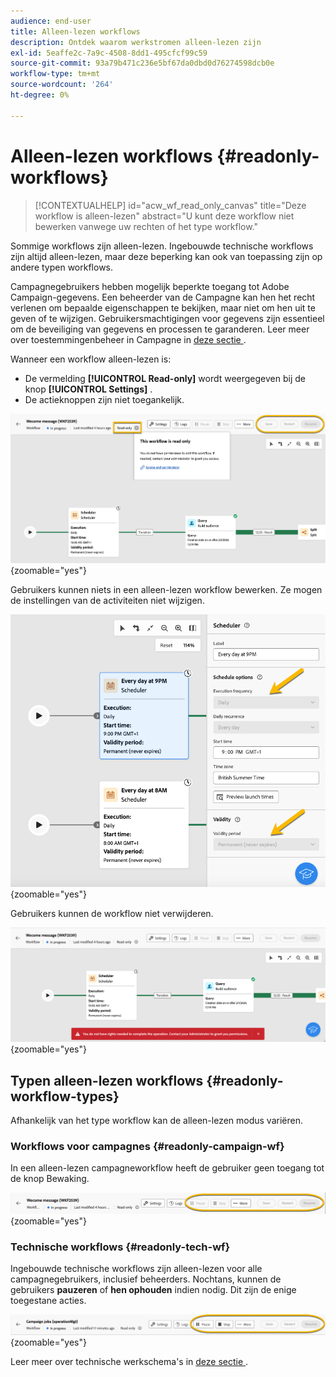 ```yaml
---
audience: end-user
title: Alleen-lezen workflows
description: Ontdek waarom werkstromen alleen-lezen zijn
exl-id: 5eaffe2c-7a9c-4508-8dd1-495cfcf99c59
source-git-commit: 93a79b471c236e5bf67da0dbd0d76274598dcb0e
workflow-type: tm+mt
source-wordcount: '264'
ht-degree: 0%

---
```


# Alleen-lezen workflows {#readonly-workflows}

>[!CONTEXTUALHELP]
>id="acw_wf_read_only_canvas"
>title="Deze workflow is alleen-lezen"
>abstract="U kunt deze workflow niet bewerken vanwege uw rechten of het type workflow."

Sommige workflows zijn alleen-lezen. Ingebouwde technische workflows zijn altijd alleen-lezen, maar deze beperking kan ook van toepassing zijn op andere typen workflows.

Campagnegebruikers hebben mogelijk beperkte toegang tot Adobe Campaign-gegevens. Een beheerder van de Campagne kan hen het recht verlenen om bepaalde eigenschappen te bekijken, maar niet om hen uit te geven of te wijzigen. Gebruikersmachtigingen voor gegevens zijn essentieel om de beveiliging van gegevens en processen te garanderen. Leer meer over toestemmingenbeheer in Campagne in [ deze sectie ](../get-started/permissions.md).

Wanneer een workflow alleen-lezen is:

* De vermelding **[!UICONTROL Read-only]** wordt weergegeven bij de knop **[!UICONTROL Settings]** .
* De actieknoppen zijn niet toegankelijk.

![ read-only werkschemainterface die de montagesknoop en gehandicapte actieknopen toont.](assets/readonly-workflow.png){zoomable="yes"}

Gebruikers kunnen niets in een alleen-lezen workflow bewerken. Ze mogen de instellingen van de activiteiten niet wijzigen.

![ de interface van de Planner op read-only wijze, tonend gehandicapte montagesopties.](assets/scheduler-readonly.png){zoomable="yes"}

Gebruikers kunnen de workflow niet verwijderen.

![ Interface die beperkte rechten voor het schrappen van werkschema&#39;s toont.](assets/readonly-rights.png){zoomable="yes"}

## Typen alleen-lezen workflows {#readonly-workflow-types}

Afhankelijk van het type workflow kan de alleen-lezen modus variëren.

### Workflows voor campagnes {#readonly-campaign-wf}

In een alleen-lezen campagneworkflow heeft de gebruiker geen toegang tot de knop Bewaking.

![ het werkschemainterface van de campagne op read-only wijze, die gehandicapte controleopties tonen.](assets/readonly-campaign-workflow.png){zoomable="yes"}

### Technische workflows {#readonly-tech-wf}

Ingebouwde technische workflows zijn alleen-lezen voor alle campagnegebruikers, inclusief beheerders. Nochtans, kunnen de gebruikers **pauzeren** of **hen ophouden** indien nodig. Dit zijn de enige toegestane acties.

![ Technische werkschemainterface op read-only wijze, die opties tonen om werkschema&#39;s te pauzeren of tegen te houden.](assets/readonly-technical-workflow.png){zoomable="yes"}

Leer meer over technische werkschema&#39;s in [ deze sectie ](https://experienceleague.adobe.com/nl/docs/campaign/automation/workflows/introduction/wf-type/technical-workflows).